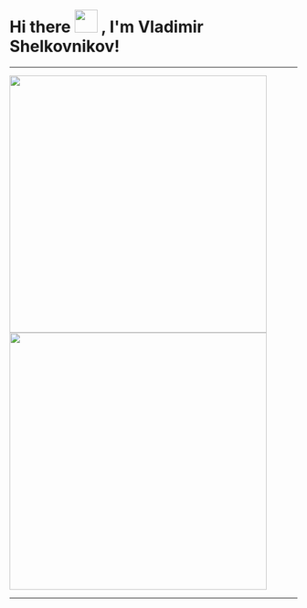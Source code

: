 # Hi there <img width="40px" height="40px" src="https://media.tenor.com/images/3b388fe03da271d2674faf85eb7c3fcd/tenor.gif" /> , I'm Vladimir Shelkovnikov!
---
<div display="flex">
<img  width="450px" src="https://github-readme-stats.vercel.app/api?username=C4tWithShell&count_private=true&show_icons=false&hide_border=true"> 
<img width="450px" src="https://github-readme-stats.anuraghazra1.vercel.app/api/top-langs/?username=C4tWithShell&count_private=true&layout=compact&hide=makefile,shell&hide_title=true&hide_border=true" />
</div>

---
